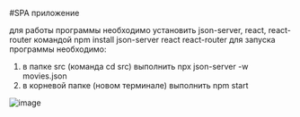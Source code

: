 #SPA приложение

для работы программы необходимо установить json-server, react, react-router командой npm install json-server react react-router
для запуска программы необходимо:
1) в папке src (команда cd src) выполнить npx json-server -w movies.json
2) в корневой папке (новом терминале) выполнить npm start

![image](https://github.com/keksic0/tinek/assets/79083941/fa5bb530-50fa-4c08-860e-3677b34ce213)
